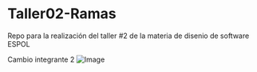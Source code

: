 # Taller02-Ramas
Repo para la realización del taller #2 de la materia de disenio de software ESPOL

Cambio integrante 2
![Image](https://github.com/user-attachments/assets/8ea7310f-bc83-40a9-875e-7fc4af980446)